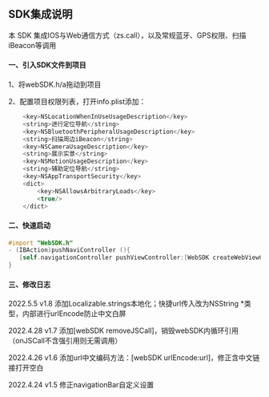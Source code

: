 ## SDK集成说明

本 SDK 集成IOS与Web通信方式（zs.call），以及常规蓝牙、GPS权限、扫描iBeacon等调用

#### 一、引入SDK文件到项目

1、将webSDK.h/a拖动到项目

2、配置项目权限列表，打开info.plist添加：

```javascript
	<key>NSLocationWhenInUseUsageDescription</key>
	<string>进行定位导航</string>
	<key>NSBluetoothPeripheralUsageDescription</key>
	<string>扫描周边iBeacon</string>
	<key>NSCameraUsageDescription</key>
	<string>展示实景</string>
	<key>NSMotionUsageDescription</key>
	<string>辅助定位导航</string>
	<key>NSAppTransportSecurity</key>
	<dict>
		<key>NSAllowsArbitraryLoads</key>
		<true/>
	</dict>
```

#### 二、快速启动

```objective-c
#import "WebSDK.h"
- (IBAction)pushNaviController (){
   [self.navigationController pushViewController:[WebSDK createWebViewController:(NSString *)url] animated:YES];
}
```

#### 三、修改日志

2022.5.5 v1.8 添加Localizable.strings本地化；快捷url传入改为NSString *类型，内部进行urlEncode防止中文白屏

2022.4.28 v1.7 添加[webSDK removeJSCall]，销毁webSDK内循环引用（onJSCall不含强引用则无需调用）

2022.4.26 v1.6 添加url中文编码方法：[webSDK urlEncode:url]，修正含中文链接打开空白

2022.4.24 v1.5 修正navigationBar自定义设置

